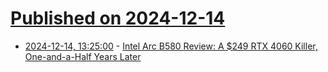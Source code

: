 # [Published on 2024-12-14](index.md)

* [2024-12-14, 13:25:00](https://soylentnews.org/article.pl?sid=24/12/13/0446207&from=rss) - [Intel Arc B580 Review: A $249 RTX 4060 Killer, One-and-a-Half Years Later](https://soylentnews.org/article.pl?sid=24/12/13/0446207&from=rss)
